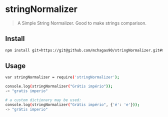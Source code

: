 # stringNormalizer

> A Simple String Normalizer. Good to make strings comparison.

## Install

```bash
npm install git+https://git@github.com/mchagas90/stringNormalizer.git#master
```

## Usage

```bash
var stringNormalizer = require('stringNormalizer');

console.log(stringNormalizer("Grátis império"));
-> "gratis imperio"

# a custom dictionary may be used:
console.log(stringNormalizer("Grátis império", {'é': 'e'}));
-> "grátis imperio"
```
